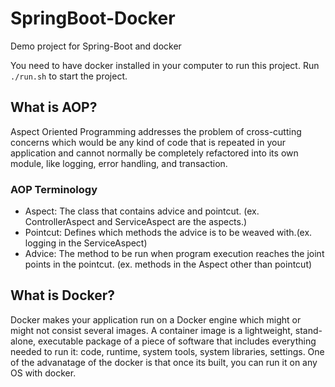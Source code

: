 # SpringBoot-Docker
Demo project for Spring-Boot and docker

You need to have docker installed in your computer to run this project. 
Run ```./run.sh``` to start the project.

## What is AOP?
Aspect Oriented Programming addresses the problem of cross-cutting concerns which would be any kind of code that is repeated in your application and cannot normally be completely refactored into its own module, like logging, error handling, and transaction. 

### AOP Terminology
* Aspect: The class that contains advice and pointcut. (ex. ControllerAspect and ServiceAspect are the aspects.)
* Pointcut: Defines which methods the advice is to be weaved with.(ex. logging in the ServiceAspect)
* Advice: The method to be run when program execution reaches the joint points in the pointcut. (ex. methods in the Aspect other than pointcut)

## What is Docker?
Docker makes your application run on a Docker engine which might or might not consist several images. A container image is a lightweight, stand-alone, executable package of a piece of software that includes everything needed to run it: code, runtime, system tools, system libraries, settings. One of the advanatage of the docker is that once its built, you can run it on any OS with docker.
